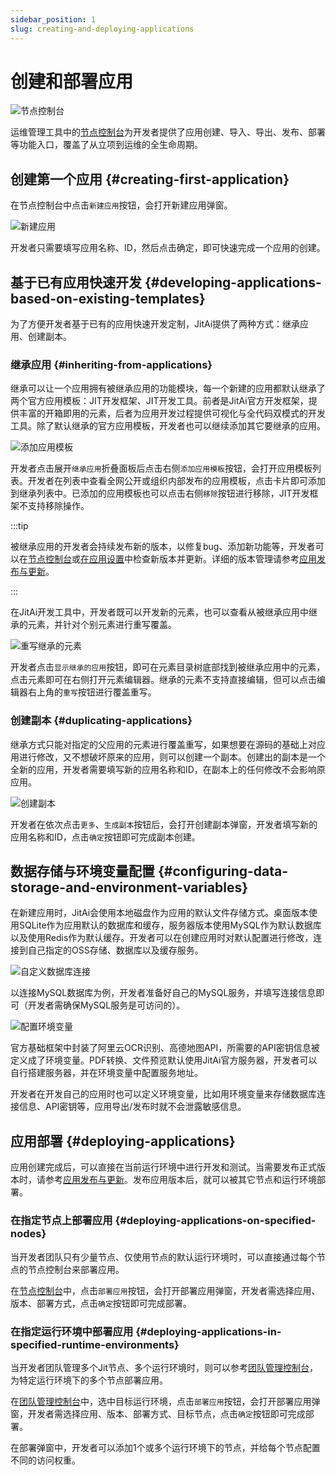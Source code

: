 ```yaml
---
sidebar_position: 1
slug: creating-and-deploying-applications
---
```


# 创建和部署应用

![节点控制台](./img/1/node-console.png)

运维管理工具中的[节点控制台](../creating-and-publishing-applications/runtime-environment-management#node-local-default-runtime-environment)为开发者提供了应用创建、导入、导出、发布、部署等功能入口，覆盖了从立项到运维的全生命周期。

## 创建第一个应用 {#creating-first-application}
在节点控制台中点击`新建应用`按钮，会打开新建应用弹窗。

![新建应用](./img/1/create-new-application.png)

开发者只需要填写应用名称、ID，然后点击确定，即可快速完成一个应用的创建。

## 基于已有应用快速开发 {#developing-applications-based-on-existing-templates}
为了方便开发者基于已有的应用快速开发定制，JitAi提供了两种方式：继承应用、创建副本。
  
### 继承应用 {#inheriting-from-applications}
继承可以让一个应用拥有被继承应用的功能模块，每一个新建的应用都默认继承了两个官方应用模板：JIT开发框架、JIT开发工具。前者是JitAi官方开发框架，提供丰富的开箱即用的元素，后者为应用开发过程提供可视化与全代码双模式的开发工具。除了默认继承的官方应用模板，开发者也可以继续添加其它要继承的应用。

![添加应用模板](./img/1/add-application-template.gif)

开发者点击展开`继承应用`折叠面板后点击右侧`添加应用模板`按钮，会打开应用模板列表。开发者在列表中查看全网公开或组织内部发布的应用模板，点击卡片即可添加到继承列表中。已添加的应用模板也可以点击右侧`移除`按钮进行移除，JIT开发框架不支持移除操作。

:::tip

被继承应用的开发者会持续发布新的版本，以修复bug、添加新功能等，开发者可以在[节点控制台](../creating-and-publishing-applications/runtime-environment-management#node-local-default-runtime-environment)或[在应用设置](../development-tool-and-publish-service/jitai-visual-development-tools#application-settings)中检查新版本并更新。详细的版本管理请参考[应用发布与更新](../creating-and-publishing-applications/publishing-and-updating-applications#application-version-updates)。

:::

在JitAi开发工具中，开发者既可以开发新的元素，也可以查看从被继承应用中继承的元素，并针对个别元素进行重写覆盖。

![重写继承的元素](./img/1/override-inherited-elements.gif)

开发者点击`显示继承的应用`按钮，即可在元素目录树底部找到被继承应用中的元素，点击元素即可在右侧打开元素编辑器。继承的元素不支持直接编辑，但可以点击编辑器右上角的`重写`按钮进行覆盖重写。

### 创建副本 {#duplicating-applications}
继承方式只能对指定的父应用的元素进行覆盖重写，如果想要在源码的基础上对应用进行修改，又不想破坏原来的应用，则可以创建一个副本。创建出的副本是一个全新的应用，开发者需要填写新的应用名称和ID，在副本上的任何修改不会影响原应用。

![创建副本](./img/1/create-application-copy.png)

开发者在依次点击`更多`、`生成副本`按钮后，会打开创建副本弹窗，开发者填写新的应用名称和ID，点击`确定`按钮即可完成副本创建。

## 数据存储与环境变量配置 {#configuring-data-storage-and-environment-variables}
在新建应用时，JitAi会使用本地磁盘作为应用的默认文件存储方式。桌面版本使用SQLite作为应用默认的数据库和缓存，服务器版本使用MySQL作为默认数据库以及使用Redis作为默认缓存。开发者可以在创建应用时对默认配置进行修改，连接到自己指定的OSS存储、数据库以及缓存服务。

![自定义数据库连接](./img/1/custom-database-connection.gif)

以连接MySQL数据库为例，开发者准备好自己的MySQL服务，并填写连接信息即可（开发者需确保MySQL服务是可访问的）。

![配置环境变量](./img/1/configure-environment-variables.gif)

官方基础框架中封装了阿里云OCR识别、高德地图API，所需要的API密钥信息被定义成了环境变量。PDF转换、文件预览默认使用JitAi官方服务器，开发者可以自行搭建服务器，并在环境变量中配置服务地址。

开发者在开发自己的应用时也可以定义环境变量，比如用环境变量来存储数据库连接信息、API密钥等，应用导出/发布时就不会泄露敏感信息。

## 应用部署 {#deploying-applications}
应用创建完成后，可以直接在当前运行环境中进行开发和测试。当需要发布正式版本时，请参考[应用发布与更新](../creating-and-publishing-applications/publishing-and-updating-applications)。发布应用版本后，就可以被其它节点和运行环境部署。

### 在指定节点上部署应用 {#deploying-applications-on-specified-nodes}
当开发者团队只有少量节点、仅使用节点的默认运行环境时，可以直接通过每个节点的节点控制台来部署应用。

在[节点控制台](../creating-and-publishing-applications/runtime-environment-management#node-local-default-runtime-environment)中，点击`部署应用`按钮，会打开部署应用弹窗，开发者需选择应用、版本、部署方式，点击`确定`按钮即可完成部署。

### 在指定运行环境中部署应用 {#deploying-applications-in-specified-runtime-environments}
当开发者团队管理多个Jit节点、多个运行环境时，则可以参考[团队管理控制台](../creating-and-publishing-applications/runtime-environment-management#node-local-default-runtime-environment)，为特定运行环境下的多个节点部署应用。

在[团队管理控制台](../creating-and-publishing-applications/runtime-environment-management#node-local-default-runtime-environment)中，选中目标运行环境，点击`部署应用`按钮，会打开部署应用弹窗，开发者需选择应用、版本、部署方式、目标节点，点击`确定`按钮即可完成部署。

在部署弹窗中，开发者可以添加1个或多个运行环境下的节点，并给每个节点配置不同的访问权重。
